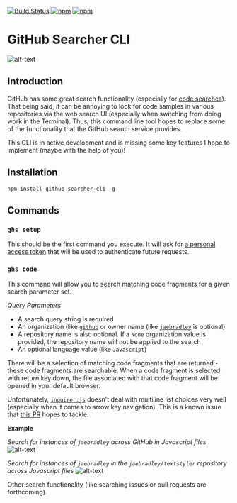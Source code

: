 [![Build Status](https://travis-ci.org/jaebradley/github-searcher-cli.svg?branch=master)](https://travis-ci.org/jaebradley/github-searcher-cli)
[![npm](https://img.shields.io/npm/dt/github-searcher-cli.svg)](https://www.npmjs.com/package/github-searcher-cli)
[![npm](https://img.shields.io/npm/v/github-searcher-cli.svg)](https://www.npmjs.com/package/github-searcher-cli)

# GitHub Searcher CLI

![alt-text](https://imgur.com/ddiCSwe.png)

## Introduction
GitHub has some great search functionality (especially for [code searches](https://github.com/search?utf8=%E2%9C%93&q=&type=Code)). That being said, it can be annoying to look for code samples in various repositories via the web search UI (especially when switching from doing work in the Terminal). Thus, this command line tool hopes to replace some of the functionality that the GitHub search service provides.

This CLI is in active development and is missing some key features I hope to implement (maybe with the help of you)!

## Installation
```npm install github-searcher-cli -g```

## Commands

### `ghs setup`
This should be the first command you execute. It will ask for [a personal access token](https://github.com/blog/1509-personal-api-tokens) that will be used to authenticate future requests.

### `ghs code`
This command will allow you to search matching code fragments for a given search parameter set.

*Query Parameters*
- A search query string is required
- An organization (like [`github`](https://github.com/github) or owner name (like [`jaebradley`](https://github.com/jaebradley) is optional)
- A repository name is also optional. If a `None` organization value is provided, the repository name will not be applied to the search
- An optional language value (like `Javascript`)

There will be a selection of matching code fragments that are returned - these code fragments are searchable. When a code fragment is selected with return key down, the file associated with that code fragment will be opened in your default browser.

Unfortunately, [`inquirer.js`](https://github.com/SBoudrias/Inquirer.js/) doesn't deal with multiline list choices very well (especially when it comes to arrow key navigation). This is a known issue that [this PR](https://github.com/SBoudrias/Inquirer.js/pull/389) hopes to tackle.

**Example**

*Search for instances of `jaebradley` across GitHub in Javascript files*
![alt-text](https://media.giphy.com/media/xT0xexoD8IdbBujICQ/giphy.gif)

*Search for instances of `jaebradley` in the `jaebradley/textstyler` repository across Javascript files*
![alt-text](https://media.giphy.com/media/xT0xeJqrVg7kIuD15u/giphy.gif)


Other search functionality (like searching issues or pull requests are forthcoming).
